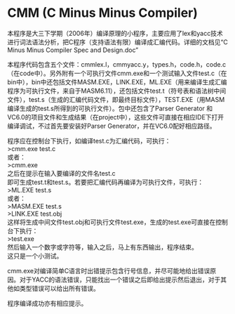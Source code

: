 # CMM (C Minus Minus Compiler)

本程序是大三下学期（2006年）编译原理的小程序，主要应用了lex和yacc技术进行词法语法分析，把C程序（支持语法有限）编译成汇编代码。详细的文档见“C Minus Minus Compiler Spec and Design.doc”

本程序代码包含五个文件：cmmlex.l，cmmyacc.y，types.h，code.h，code.c（在code中）。另外附有一个可执行文件cmm.exe和一个测试输入文件test.c（在bin中），bin中还包括文件MASM.EXE，LINK.EXE，ML.EXE（用来编译生成汇编程序为可执行文件，来自于MASM6.11），还包括文件test.t（符号表和语法树中间文件），test.s（生成的汇编代码文件，即最终目标文件），TEST.EXE（用MASM编译生成的test.s所得到的可执行文件）。包中还包含了Parser Generator 和 VC6.0的项目文件和生成结果（在project中），这些文件可直接在相应IDE下打开编译调试，不过首先要安装好Parser Generator，并在VC6.0配好相应路径。

程序应在控制台下执行，如编译test.c为汇编代码，可执行：</br>
\>cmm.exe test.c</br>
或者：</br>
\>cmm.exe</br>
之后在提示在输入要编译的文件名test.c</br>
即可生成test.t和test.s。若要把汇编代码再编译为可执行文件，可执行：</br>
\>ML.EXE test.s</br>
或者：</br>
\>MASM.EXE test.s</br>
\>LINK.EXE test.obj</br>
这样将生成中间文件test.obj和可执行文件test.exe，生成的test.exe可直接在控制台下执行：</br>
\>test.exe</br>
然后输入一个数字或字符等，输入之后，马上有东西输出，程序结束。</br>
这只是一个小测试。

cmm.exe对编译简单C语言时出错提示包含行号信息，并尽可能地给出错误原因。对于YACC的语法错误，只能找出一个错误之后即给出提示然后退出，对于其他如类型错误可以给出所有错误。

程序编译成功亦有相应提示。

